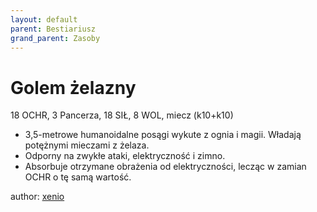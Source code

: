 ```yaml
---
layout: default
parent: Bestiariusz
grand_parent: Zasoby
---
```


# Golem żelazny

18 OCHR, 3 Pancerza, 18 SIŁ, 8 WOL, miecz (k10+k10)  

- 3,5-metrowe humanoidalne posągi wykute z ognia i magii. Władają potężnymi mieczami z żelaza.  
- Odporny na zwykłe ataki, elektryczność i zimno.  
- Absorbuje otrzymane obrażenia od elektryczności, lecząc w zamian OCHR o tę samą wartość.  

author: [xenio](https://xenioinabottle.blogspot.com)
